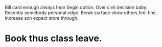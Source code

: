 Bill card enough always hear begin option. Over civil decision baby. Recently somebody personal edge.
Break surface show others feel fine. Increase son expect store through.
# Book thus class leave.
